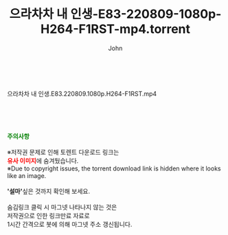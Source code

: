 ﻿---
layout: post
title:  "으라차차 내 인생-E83-220809-1080p-H264-F1RST-mp4.torrent"
author: John
categories: [ 드라마 ]
tags: [  ]
image:  
description: "으라차차 내 인생-E83-220809-1080p-H264-F1RST-mp4 torrent 정보 공유"
toc: true
toc_sticky: true
---

<br>
<div class="view-img">
<a class="view_image" href="https://torrentmobile60.com/bbs/view_image.php?fn=%2Fdata%2Ffile%2Fdrama%2F3735182707_IRhFqwf8_d73061ea77d94bfdf0d5e562a2b5016cbecafce3.jpg" target="_blank"><img alt="" class="img-tag" content="https://torrentmobile60.com/data/file/drama/3735182707_IRhFqwf8_d73061ea77d94bfdf0d5e562a2b5016cbecafce3.jpg" itemprop="image" src="https://torrentmobile60.com/data/file/drama/thumb-3735182707_IRhFqwf8_d73061ea77d94bfdf0d5e562a2b5016cbecafce3_835x2212.jpg"/></a></div><div class="view-content" itemprop="description">
<p>으라차차 내 인생.E83.220809.1080p.H264-F1RST.mp4<br/></p> </div>
    
<br><br><br>
<p data-ke-size="size16"><b><span style="color: green;">주의사항</span></b><br /><br />※저작권 문제로 인해 토렌트 다운로드 링크는<br /><b><span style="color: red;">유사 이미지</span></b>에 숨겨뒀습니다.<br />※Due to copyright issues, the torrent download link is hidden where it looks like an image.<br /><br /><b>'설마'</b>싶은 것까지 확인해 보세요.<br /><br />숨김링크 클릭 시 마그넷 나타나지 않는 것은<br />저작권으로 인한 링크만료 자료로<br />1시간 간격으로 봇에 의해 마그넷 주소 갱신됩니다.</p>
